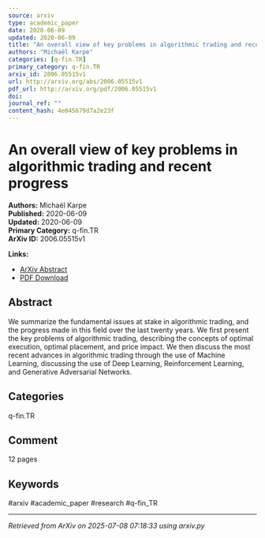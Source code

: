 ```yaml
---
source: arxiv
type: academic_paper
date: 2020-06-09
updated: 2020-06-09
title: "An overall view of key problems in algorithmic trading and recent progress"
authors: "Michaël Karpe"
categories: [q-fin.TR]
primary_category: q-fin.TR
arxiv_id: 2006.05515v1
url: http://arxiv.org/abs/2006.05515v1
pdf_url: http://arxiv.org/pdf/2006.05515v1
doi: 
journal_ref: ""
content_hash: 4e045679d7a2e23f
---
```


# An overall view of key problems in algorithmic trading and recent progress

**Authors:** Michaël Karpe  
**Published:** 2020-06-09  
**Updated:** 2020-06-09  
**Primary Category:** q-fin.TR  
**ArXiv ID:** 2006.05515v1  

**Links:**
- [ArXiv Abstract](http://arxiv.org/abs/2006.05515v1)
- [PDF Download](http://arxiv.org/pdf/2006.05515v1)


## Abstract

We summarize the fundamental issues at stake in algorithmic trading, and the
progress made in this field over the last twenty years. We first present the
key problems of algorithmic trading, describing the concepts of optimal
execution, optimal placement, and price impact. We then discuss the most recent
advances in algorithmic trading through the use of Machine Learning, discussing
the use of Deep Learning, Reinforcement Learning, and Generative Adversarial
Networks.

## Categories

q-fin.TR



## Comment

12 pages


## Keywords

#arxiv #academic_paper #research #q-fin_TR

---
*Retrieved from ArXiv on 2025-07-08 07:18:33 using arxiv.py*
